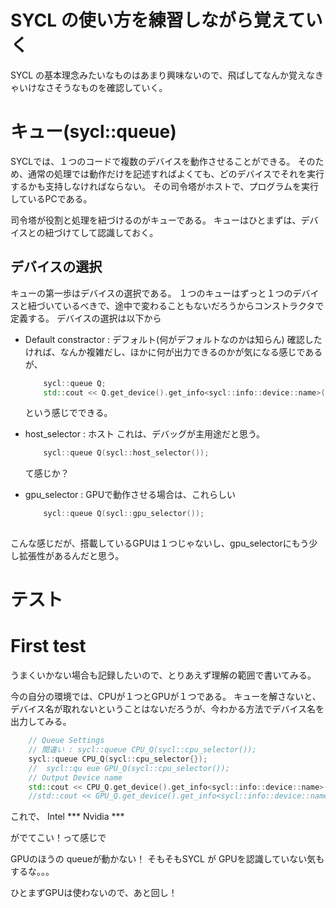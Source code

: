 # SYCL の使い方を練習しながら覚えていく

SYCL の基本理念みたいなものはあまり興味ないので、飛ばしてなんか覚えなきゃいけなさそうなものを確認していく。

# キュー(sycl::queue)

SYCLでは、１つのコードで複数のデバイスを動作させることができる。
そのため、通常の処理では動作だけを記述すればよくても、どのデバイスでそれを実行するかも支持しなければならない。
その司令塔がホストで、プログラムを実行しているPCである。

司令塔が役割と処理を紐づけるのがキューである。
キューはひとまずは、デバイスとの紐づけてして認識しておく。

## デバイスの選択

キューの第一歩はデバイスの選択である。
１つのキューはずっと１つのデバイスと紐づいているべきで、途中で変わることもないだろうからコンストラクタで定義する。
デバイスの選択は以下から

- Default constractor : デフォルト(何がデフォルトなのかは知らん)
	確認したければ、なんか複雑だし、ほかに何が出力できるのかが気になる感じであるが、
	``` cpp
		sycl::queue Q;
		std::cout << Q.get_device().get_info<sycl::info::device::name>() << std::endl;
	```
	という感じでできる。
	
- host_selector : ホスト
	これは、デバッグが主用途だと思う。
	``` cpp
		sycl::queue Q(sycl::host_selector());
	```
	て感じか？

- gpu_selector : 
	GPUで動作させる場合は、これらしい
	``` cpp
		sycl::queue Q(sycl::gpu_selector());
		
こんな感じだが、搭載しているGPUは１つじゃないし、gpu_selectorにもう少し拡張性があるんだと思う。

# テスト

# First test

うまくいかない場合も記録したいので、とりあえず理解の範囲で書いてみる。

今の自分の環境では、CPUが１つとGPUが１つである。
キューを解さないと、デバイス名が取れないということはないだろうが、今わかる方法でデバイス名を出力してみる。

``` cpp
	// Queue Settings
	// 間違い : sycl::queue CPU_Q(sycl::cpu_selector());
	sycl::queue CPU_Q(sycl::cpu_selector{});
	//	sycl::qu eue GPU_Q(sycl::cpu_selector());
	// Output Device name
	std::cout << CPU_Q.get_device().get_info<sycl::info::device::name>() << std::endl;
	//std::cout << GPU_Q.get_device().get_info<sycl::info::device::name>() << std::endl;
```

これで、
Intel ***
Nvidia ***

がでてこい！って感じで

GPUのほうの queueが動かない！
そもそもSYCL が GPUを認識していない気もするな。。。

ひとまずGPUは使わないので、あと回し！

	